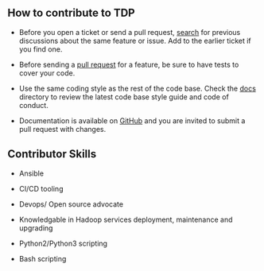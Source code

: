 ## How to contribute to TDP

* Before you open a ticket or send a pull request, [search](https://github.com/TOSIT-FR/ansible-tdp-roles/issues) for previous discussions about the same feature or issue. Add to the earlier ticket if you find one.

* Before sending a [pull request](https://github.com/TOSIT-FR/ansible-tdp-roles/pulls) for a feature, be sure to have tests to cover your code.

* Use the same coding style as the rest of the code base. Check the [docs](https://github.com/TOSIT-FR/ansible-tdp-roles/tree/master/plugins) directory to review the latest code base style guide and code of conduct.

* Documentation is available on [GitHub](https://github.com/TOSIT-FR/ansible-tdp-roles/tree/master/docs) and you are invited to submit a pull request with changes.

## Contributor Skills

* Ansible

* CI/CD tooling

* Devops/ Open source advocate

* Knowledgable in Hadoop services deployment, maintenance and upgrading

* Python2/Python3 scripting

* Bash scripting
